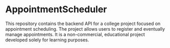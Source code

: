 # AppointmentScheduler
This repository contains the backend API for a college project focused on appointment scheduling. The project allows users to register and eventually manage appointments. It is a non-commercial, educational project developed solely for learning purposes.
